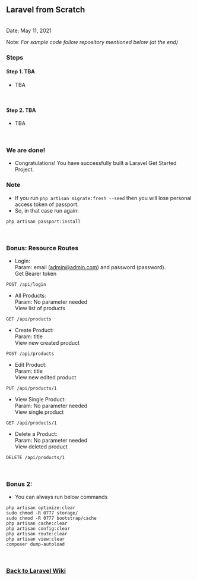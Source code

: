 ## Laravel from Scratch


<br/>Date: May 11, 2021 <br/>

Note: *For sample code follow repository mentioned below (at the end)* <br>


### Steps
#### Step 1. TBA 
- TBA

<br>


#### Step 2. TBA
- TBA

<br>





### We are done!

- Congratulations! You have successfully built a Laravel Get Started Project. <br>


### Note
- If you run ```php artisan migrate:fresh --seed``` then you will lose personal access token of passport.
- So, in that case run again: 
```
php artisan passport:install 
```
<br>

### Bonus: Resource Routes
- Login: 
<br>Param: email (admin@admin.com) and password (password). 
<br>Get Bearer token
```
POST /api/login
```

- All Products: 
<br>Param: No parameter needed 
<br>View list of products
```
GET /api/products
```

- Create Product:
<br>Param: title 
<br>View new created product
```
POST /api/products
```

- Edit Product:
<br>Param: title 
<br>View new edited product
```
PUT /api/products/1
```

- View Single Product:
<br>Param: No parameter needed 
<br>View single product
```
GET /api/products/1
```

- Delete a Product:
<br>Param: No parameter needed 
<br>View deleted product
```
DELETE /api/products/1
```

<br>


### Bonus 2:
- You can always run below commands
```
php artisan optimize:clear
sudo chmod -R 0777 storage/
sudo chmod -R 0777 bootstrap/cache
php artisan cache:clear
php artisan config:clear
php artisan route:clear
php artisan view:clear
composer dump-autoload
```

<br>


### <a href='https://github.com/nhrrob/laravelwiki'>Back to Laravel Wiki</a>